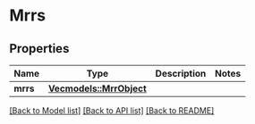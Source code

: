# Mrrs

## Properties

Name | Type | Description | Notes
------------ | ------------- | ------------- | -------------
**mrrs** | [**Vec<models::MrrObject>**](MrrObject.md) |  | 

[[Back to Model list]](../README.md#documentation-for-models) [[Back to API list]](../README.md#documentation-for-api-endpoints) [[Back to README]](../README.md)


